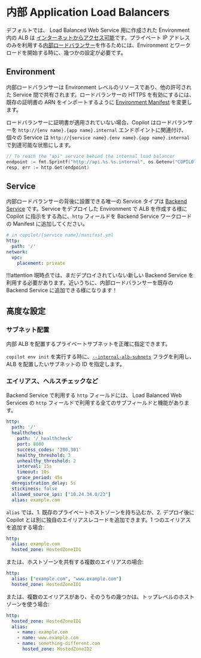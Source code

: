 # 内部 Application Load Balancers

デフォルトでは、 Load Balanced Web Service 用に作成された Environment 内の ALB は [インターネットからアクセス可能](https://docs.aws.amazon.com/elasticloadbalancing/latest/classic/elb-internet-facing-load-balancers.html)です。プライベート IP アドレスのみを利用する[内部ロードバランサー](https://docs.aws.amazon.com/elasticloadbalancing/latest/classic/elb-internal-load-balancers.html)を作るためには、Environment とワークロードを開始する時に、幾つかの設定が必要です。

## Environment

内部ロードバランサーは Environment レベルのリソースであり、他の許可された Service 間で共有されます。ロードバランサーの HTTPS を有効にするには、既存の証明書の ARN をインポートするように [Environment Manifest](../manifest/environment.ja.md#http-private) を変更します。

ロードバランサーに証明書が適用されていない場合、Copilot はロードバランサーを `http://{env name}.{app name}.internal` エンドポイントに関連付け、個々の Service は `http://{service name}.{env name}.{app name}.internal` で到達可能な状態にします。
```go
// To reach the "api" service behind the internal load balancer
endpoint := fmt.Sprintf("http://api.%s.%s.internal", os.Getenv("COPILOT_ENVIRONMENT_NAME"), os.Getenv("COPILOT_APPLICATION_NAME"))
resp, err := http.Get(endpoint)
```
## Service

内部ロードバランサーの背後に設置できる唯一の Service タイプは [Backend Service](../concepts/services.ja.md#backend-service) です。Service をデプロイした Environment で ALB を作成する様に Copilot に指示をする為に、`http` フィールドを Backend Service ワークロードの Manifest に追加してください。

```yaml
# in copilot/{service name}/manifest.yml
http:
  path: '/'
network:
  vpc:
    placement: private
```

!!!attention
    現時点では、まだデプロイされていない新しい Backend Service を利用する必要があります。近いうちに、内部ロードバランサーを既存の Backend Service に追加できる様になります！

## 高度な設定

### サブネット配置
内部 ALB を配置するプライベートサブネットを正確に指定できます。

`copilot env init` を実行する時に、[`--internal-alb-subnets`](../commands/env-init.ja.md#what-are-the-flags) フラグを利用し、ALB を配置したいサブネットの ID を指定します。

### エイリアス、ヘルスチェックなど
Backend Service で利用する `http` フィールドには、 Load Balanced Web Services の `http` フィールドで利用する全てのサブフィールドと機能があります。

``` yaml
http:
  path: '/'
  healthcheck:
    path: '/_healthcheck'
    port: 8080
    success_codes: '200,301'
    healthy_threshold: 3
    unhealthy_threshold: 2
    interval: 15s
    timeout: 10s
    grace_period: 45s
  deregistration_delay: 5s
  stickiness: false
  allowed_source_ips: ["10.24.34.0/23"]
  alias: example.com
```

`alias` では、1. 既存のプライベートホストゾーンを持ち込むか、2. デプロイ後に Copilot とは別に独自のエイリアスレコードを追加できます。1 つのエイリアスを追加する場合:
```yaml
http:
  alias: example.com
  hosted_zone: HostedZoneID1
```
または、ホストゾーンを共有する複数のエイリアスの場合:
```yaml
http:
  alias: ["example.com", "www.example.com"]
  hosted_zone: HostedZoneID1
```

または、複数のエイリアスがあり、そのうちの幾つかは、トップレベルのホストゾーンを使う場合:
```yaml
http:
  hosted_zone: HostedZoneID1
  alias:
    - name: example.com
    - name: www.example.com
    - name: something-different.com
      hosted_zone: HostedZoneID2
```


